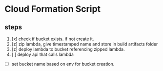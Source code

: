 # Cloud Formation Script

## steps

1. [x] check if bucket exists. if not create it.
2. [z] zip lambda, give timestamped name and store in build artifacts folder
3. [z] deploy lambda to bucket referencing zipped lambda.
4. [ ] deploy api that calls lambda

- [ ] set bucket name based on env for bucket creation.